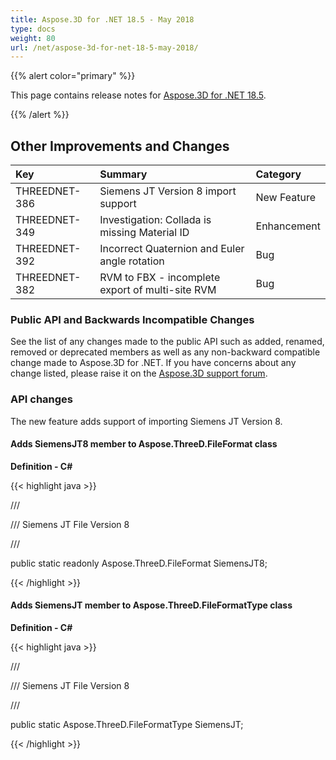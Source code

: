 ```yaml
---
title: Aspose.3D for .NET 18.5 - May 2018
type: docs
weight: 80
url: /net/aspose-3d-for-net-18-5-may-2018/
---
```


{{% alert color="primary" %}} 

This page contains release notes for [Aspose.3D for .NET 18.5](https://downloads.aspose.com/3d/net).

{{% /alert %}} 
## **Other Improvements and Changes**

|**Key**|**Summary**|**Category**|
| :- | :- | :- |
|THREEDNET-386|Siemens JT Version 8 import support|New Feature|
|THREEDNET-349|Investigation: Collada is missing Material ID|Enhancement|
|THREEDNET-392|Incorrect Quaternion and Euler angle rotation|Bug|
|THREEDNET-382|RVM to FBX - incomplete export of multi-site RVM|Bug|
### **Public API and Backwards Incompatible Changes**
See the list of any changes made to the public API such as added, renamed, removed or deprecated members as well as any non-backward compatible change made to Aspose.3D for .NET. If you have concerns about any change listed, please raise it on the [Aspose.3D support forum](http://www.aspose.com/community/forums/aspose.3d-product-family/535/showforum.aspx).
### **API changes**
The new feature adds support of importing Siemens JT Version 8.
#### **Adds SiemensJT8 member to Aspose.ThreeD.FileFormat class**
**Definition - C#**

{{< highlight java >}}

 /// <summary>

/// Siemens JT File Version 8

/// </summary>

public static readonly Aspose.ThreeD.FileFormat SiemensJT8;

{{< /highlight >}}
#### **Adds SiemensJT member to Aspose.ThreeD.FileFormatType class**
**Definition - C#**

{{< highlight java >}}

 /// <summary>

/// Siemens JT File Version 8

/// </summary>

public static Aspose.ThreeD.FileFormatType SiemensJT;

{{< /highlight >}}
